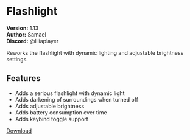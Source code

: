 # Flashlight

**Version:** 1.13  
**Author:** Samael  
**Discord:** @liliaplayer  

Reworks the flashlight with dynamic lighting and adjustable brightness settings.

## Features

- Adds a serious flashlight with dynamic light
- Adds darkening of surroundings when turned off
- Adds adjustable brightness
- Adds battery consumption over time
- Adds keybind toggle support

[Download](https://github.com/LiliaFramework/Modules/raw/refs/heads/gh-pages/flashlight.zip)
